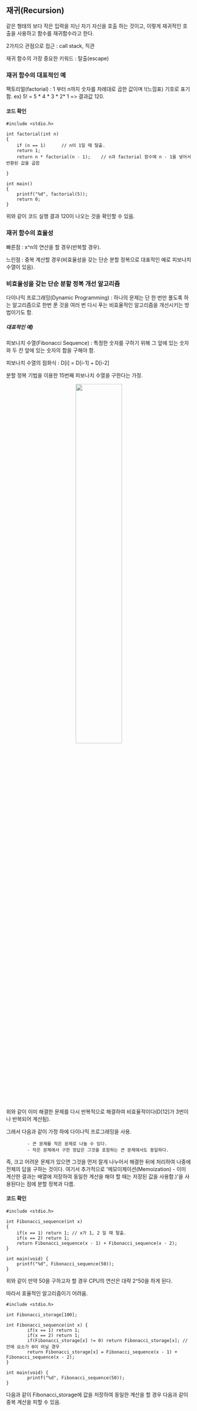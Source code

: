 ## 재귀(Recursion)
같은 형태의 보다 작은 입력을 지닌 자기 자신을 호출 하는 것이고, 이렇게 재귀적인 호출을 사용하고 함수를 재귀함수라고 한다.

2가지으 관점으로 접근 : call stack, 직관

재귀 함수의 가장 중요한 키워드 : 탈출(escape)

### 재귀 함수의 대표적인 예
팩토리얼(factorial) : 1 부터 n까지 숫자를 차례대로 곱한 값이며 !(느낌표) 기호로 표기함.
ex) 5! = 5 * 4 * 3 * 2* 1 => 결과값 120.

#### 코드 확인

    #include <stdio.h>

    int factorial(int n)
    {
        if (n == 1)      // n이 1일 때 탈출.
        return 1;        
        return n * factorial(n - 1);    // n과 factorial 함수에 n - 1을 넣어서 반환된 값을 곱함

    }

    int main()
    {
        printf("%d", factorial(5));
        return 0;
    }

위와 같이 코드 실행 결과 120이 나오는 것을 확인할 수 있음.

### 재귀 함수의 효율성
빠른점 :  x^n의 연산을 할 경우(반복할 경우).

느린점 : 중복 계산할 경우(비효율성을 갖는 단순 분할 정복으로 대표적인 예로 피보나치 수열이 있음).

### 비효율성을 갖는 단순 분할 정복 개선 알고리즘
다이나믹 프로그래밍(Dynamic Programming) : 하나의 문제는 단 한 번만 풀도록 하는 알고리즘으로 한번 푼 것을 여러 번 다시 푸는 비효율적인 알고리즘을 개선시키는 방법이기도 함.

##### 대표적인 예)

피보나치 수열(Fibonacci Sequence) : 특정한 숫자를 구하기 위해 그 앞에 있는 숫자와 두 칸 앞에 있는 숫자의 합을 구해야 함.

피보나치 수열의 점화식 : D[i] = D[i-1] + D[i-2]

분할 정복 기법을 이용한 15번째 피보나치 수열을 구한다는 가정.

<p align="center"><img src="https://user-images.githubusercontent.com/45933225/80072302-03d83d80-8581-11ea-8f69-8d20242da290.png" width="50%"></p>

위와 같이 이미 해결한 문제를 다시 반복적으로 해결하여 비효율적이다(D[12]가 3번이나 반복되어 계산됨).

그래서 다음과 같이 가정 하에 다이나믹 프로그래밍을 사용.
            
            - 큰 문제를 작은 문제로 나눌 수 있다.
            - 작은 문제에서 구한 정답은 그것을 포함하는 큰 문제에서도 동일하다.
            
즉, 크고 어려운 문제가 있으면 그것을 먼저 잘게 나누어서 해결한 뒤에 처리하여 나중에 전체의 답을 구하는 것이다.
여기서 추가적으로 '메모이제이션(Memoization) - 이미 계산한 결과는 배열에 저장하여 동일한 계산을 해야 할 때는 저장된 값을 사용함.)'을 사용된다는 점에 분할 정복과 다름.

#### 코드 확인

    #include <stdio.h>

    int Fibonacci_sequence(int x) 
    {
        if(x == 1) return 1; // x가 1, 2 일 때 탈출.
        if(x == 2) return 1;
        return Fibonacci_sequence(x - 1) + Fibonacci_sequence(x - 2);
    }

    int main(void) {
        printf("%d", Fibonacci_sequence(50));   
    }

위와 같이 만약 50을 구하고자 할 경우 CPU의 연산은 대략 2^50을 하게 된다.

따라서 효율적인 알고리즘이기 어려움.

    #include <stdio.h>

    int Fibonacci_storage[100];

    int Fibonacci_sequence(int x) {
            if(x == 1) return 1;
            if(x == 2) return 1;
            if(Fibonacci_storage[x] != 0) return Fibonacci_storage[x]; // 안에 요소가 0이 아닐 경우
            return Fibonacci_storage[x] = Fibonacci_sequence(x - 1) + Fibonacci_sequence(x - 2);
    }

    int main(void) {
            printf("%d", Fibonacci_sequence(50));   
    }

다음과 같이 Fibonacci_storage에 값을 저장하여 동일한 계산을 할 경우 다음과 같이 중복 계산을 피할 수 있음.
